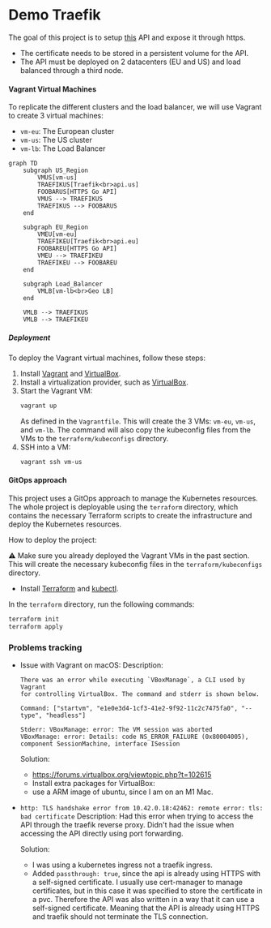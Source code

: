 # Demo Traefik

The goal of this project is to setup [this](https://github.com/containous/foobar-api) API and expose it through https.

- The certificate needs to be stored in a persistent volume for the API.
- The API must be deployed on 2 datacenters (EU and US) and load balanced through a third node.


#### Vagrant Virtual Machines

To replicate the different clusters and the load balancer, we will use Vagrant to create 3 virtual machines:
- `vm-eu`: The European cluster
- `vm-us`: The US cluster
- `vm-lb`: The Load Balancer



```mermaid
graph TD
    subgraph US_Region
        VMUS[vm-us]
        TRAEFIKUS[Traefik<br>api.us]
        FOOBARUS[HTTPS Go API]
        VMUS --> TRAEFIKUS
        TRAEFIKUS --> FOOBARUS
    end

    subgraph EU_Region
        VMEU[vm-eu]
        TRAEFIKEU[Traefik<br>api.eu]
        FOOBAREU[HTTPS Go API]
        VMEU --> TRAEFIKEU
        TRAEFIKEU --> FOOBAREU
    end

    subgraph Load_Balancer
        VMLB[vm-lb<br>Geo LB]
    end

    VMLB --> TRAEFIKUS
    VMLB --> TRAEFIKEU
```

##### Deployment
To deploy the Vagrant virtual machines, follow these steps:
1. Install [Vagrant](https://www.vagrantup.com/downloads) and [VirtualBox](https://www.virtualbox.org/wiki/Downloads).
2. Install a virtualization provider, such as [VirtualBox](https://www.virtualbox.org/wiki/Downloads).
3. Start the Vagrant VM:
    ```bash
    vagrant up
    ```
   As defined in the `Vagrantfile`. This will create the 3 VMs: `vm-eu`, `vm-us`, and `vm-lb`.
   The command will also copy the kubeconfig files from the VMs to the `terraform/kubeconfigs` directory.
4. SSH into a VM:
    ```bash
    vagrant ssh vm-us
    ```

#### GitOps approach
This project uses a GitOps approach to manage the Kubernetes resources. The whole project is deployable using the `terraform` directory, which contains the necessary Terraform scripts to create the infrastructure and deploy the Kubernetes resources.

How to deploy the project:

:warning: Make sure you already deployed the Vagrant VMs in the past section. This will create the necessary kubeconfig files in the `terraform/kubeconfigs` directory.

- Install [Terraform](https://www.terraform.io/downloads.html) and [kubectl](https://kubernetes.io/docs/tasks/tools/).

In the `terraform` directory, run the following commands:
```bash
terraform init
terraform apply
```

### Problems tracking

- Issue with Vagrant on macOS:
    Description: 
    ```
    There was an error while executing `VBoxManage`, a CLI used by Vagrant
    for controlling VirtualBox. The command and stderr is shown below.

    Command: ["startvm", "e1e0e3d4-1cf3-41e2-9f92-11c2c7475fa0", "--type", "headless"]

    Stderr: VBoxManage: error: The VM session was aborted
    VBoxManage: error: Details: code NS_ERROR_FAILURE (0x80004005), component SessionMachine, interface ISession
    ```

    Solution: 
    - https://forums.virtualbox.org/viewtopic.php?t=102615
    - Install extra packages for VirtualBox:
    - use a ARM image of ubuntu, since I am on an M1 Mac.

- `http: TLS handshake error from 10.42.0.18:42462: remote error: tls: bad certificate`
    Description: 
    Had this error when trying to access the API through the traefik reverse proxy.
    Didn't had the issue when accessing the API directly using port forwarding.

    Solution: 
    - I was using a kubernetes ingress not a traefik ingress.
    - Added `passthrough: true`, since the api is already using HTTPS with a self-signed certificate.
      I usually use cert-manager to manage certificates, but in this case it was specified to store the certificate in a pvc. Therefore the API was also written in a way that it can use a self-signed certificate. Meaning that the API is already using HTTPS and traefik should not terminate the TLS connection.

      